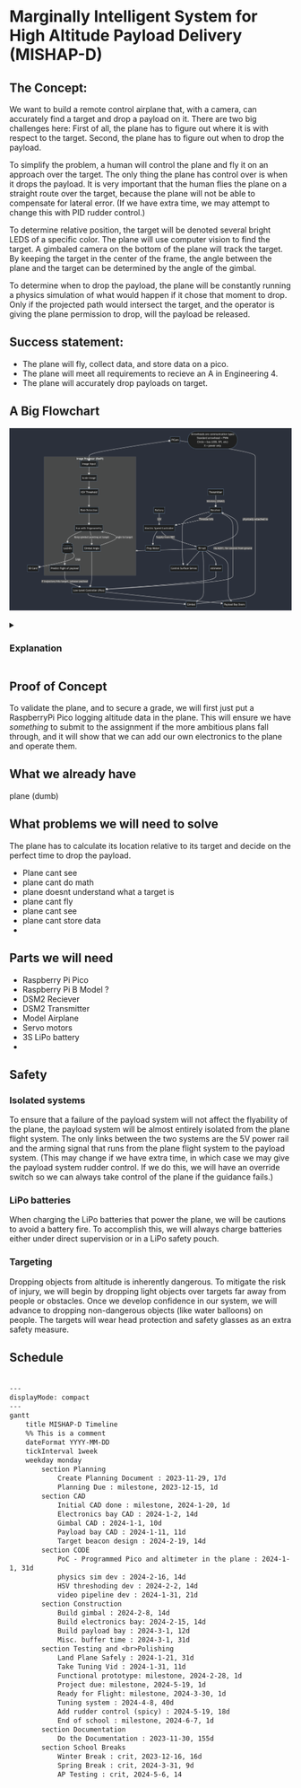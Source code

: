 # Marginally Intelligent System for High Altitude Payload Delivery (MISHAP-D)
## The Concept:
We want to build a remote control airplane that, with a camera, can accurately find a target and drop a payload on it. There are two big challenges here: First of all, the plane has to figure out where it is with respect to the target. Second, the plane has to figure out when to drop the payload.

To simplify the problem, a human will control the plane and fly it on an approach over the target. The only thing the plane has control over is when it drops the payload. It is very important that the human flies the plane on a straight route over the target, because the plane will not be able to compensate for lateral error. (If we have extra time, we may attempt to change this with PID rudder control.)

To determine relative position, the target will be denoted several bright LEDS of a specific color. The plane will use computer vision to find the target. A gimbaled camera on the bottom of the plane will track the target. By keeping the target in the center of the frame, the angle between the plane and the target can be determined by the angle of the gimbal.

To determine when to drop the payload, the plane will be constantly running a physics simulation of what would happen if it chose that moment to drop. Only if the projected path would intersect the target, and the operator is giving the plane permission to drop, will the payload be released.

## Success statement:
* The plane will fly, collect data, and store data on a pico.
* The plane will meet all requirements to recieve an A in Engineering 4.
* The plane will accurately drop payloads on target.
## A Big Flowchart
![A big flowchart, code in system-diagram.mflow](/assets/system-diagram.png)
<details>
<summary><h3> Explanation</h3></summary>
This is a diagram of how the system on the plane will work. Everything starts with the camera, which is mounted on a gimbal under the plane. It feeds video into a Raspberry Pi (not pico). That will run an image processing pipeline that isolates the target's beacons. Using these beacons, it will then determine the correction needed to adjust the gimbal to continue pointing at the target. Additionaly, this data will be used to calculate the plane's location relative to the target with a bit of trigonometry. The location will be logged, and a physics simulation will be run to see where the payload would land if it was dropped at that moment in time. If the payload would hit the target, and the payload drop is armed, the payload will be dropped. The command to drop the payload and the commands to keep the gimbal on target will be sent over USB to a Raspberry Pi Pico, which will serve as the low-level controller. The Pico will control the gimbal and payload bay servos, and it will also be connected to the altimeter that provides height data to the navigation system. Finally, the control surfaces and propellers of the plane will be directly controlled by an RC reciever. The only link between the plane flight system and the payload system is the arming signal, which is a simple PPM signal that runs from the reciever into the Pico. This ensures that errors in the payload system cannot result in loss of control of the plane.
</details>

## Proof of Concept
To validate the plane, and to secure a grade, we will first just put a RaspberryPi Pico logging altitude data in the plane. This will ensure we have *something* to submit to the assignment if the more ambitious plans fall through, and it will show that we can add our own electronics to the plane and operate them.
## What we already have
plane (dumb)
## What problems we will need to solve
The plane has to calculate its location relative to its target and decide on the perfect time to drop the payload.
* Plane cant see
* plane cant do math
* plane doesnt understand what a target is
* plane cant fly
* plane cant see
* plane cant store data
* 

## Parts we will need
* Raspberry Pi Pico
* Raspberry Pi B Model ?
* DSM2 Reciever
* DSM2 Transmitter
* Model Airplane
* Servo motors
* 3S LiPo battery
*   
## Safety
### Isolated systems
To ensure that a failure of the payload system will not affect the flyability of the plane, the payload system will be almost entirely isolated from the plane flight system. The only links between the two systems are the 5V power rail and the arming signal that runs from the plane flight system to the payload system. (This may change if we have extra time, in which case we may give the payload system rudder control. If we do this, we will have an override switch so we can always take control of the plane if the guidance fails.) 
### LiPo batteries
When charging the LiPo batteries that power the plane, we will be cautions to avoid a battery fire. To accomplish this, we will always charge batteries either under direct supervision or in a LiPo safety pouch.
### Targeting
Dropping objects from altitude is inherently dangerous. To mitigate the risk of injury, we will begin by dropping light objects over targets far away from people or obstacles. Once we develop confidence in our system, we will advance to dropping non-dangerous objects (like water balloons) on people. The targets will wear head protection and safety glasses as an extra safety measure.
## Schedule
```mermaid

---
displayMode: compact
---
gantt
    title MISHAP-D Timeline
    %% This is a comment
    dateFormat YYYY-MM-DD
    tickInterval 1week
    weekday monday  
        section Planning 
            Create Planning Document : 2023-11-29, 17d     
            Planning Due : milestone, 2023-12-15, 1d      
        section CAD
            Initial CAD done : milestone, 2024-1-20, 1d
            Electronics bay CAD : 2024-1-2, 14d         
            Gimbal CAD : 2024-1-1, 10d
            Payload bay CAD : 2024-1-11, 11d
            Target beacon design : 2024-2-19, 14d
        section CODE
            PoC - Programmed Pico and altimeter in the plane : 2024-1-1, 31d
            physics sim dev : 2024-2-16, 14d
            HSV threshoding dev : 2024-2-2, 14d
            video pipeline dev : 2024-1-31, 21d
        section Construction
            Build gimbal : 2024-2-8, 14d
            Build electronics bay: 2024-2-15, 14d
            Build payload bay : 2024-3-1, 12d
            Misc. buffer time : 2024-3-1, 31d
        section Testing and <br>Polishing
            Land Plane Safely : 2024-1-21, 31d
            Take Tuning Vid : 2024-1-31, 11d
            Functional prototype: milestone, 2024-2-28, 1d
            Project due: milestone, 2024-5-19, 1d
            Ready for Flight: milestone, 2024-3-30, 1d
            Tuning system : 2024-4-8, 40d
            Add rudder control (spicy) : 2024-5-19, 18d
            End of school : milestone, 2024-6-7, 1d
        section Documentation
            Do the Documentation : 2023-11-30, 155d
        section School Breaks
            Winter Break : crit, 2023-12-16, 16d
            Spring Break : crit, 2024-3-31, 9d
            AP Testing : crit, 2024-5-6, 14
          
```
